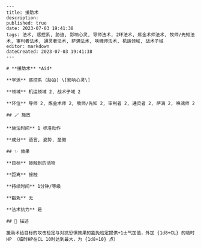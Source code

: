 
    ---
    title: 援助术
    description: 
    published: true
    date: 2023-07-03 19:41:38
    tags: 法术, 惑控系, 胁迫, 影响心灵, 导师法术, 2环法术, 炼金术师法术, 牧师/先知法术, 审判者法术, 通灵者法术, 萨满法术, 唤魂师法术, 机运领域, 战术子域
    editor: markdown
    dateCreated: 2023-07-03 19:41:38
    ---

    # **援助术** *Aid*

    **学派** 惑控系 (胁迫) \[影响心灵\] 

    **领域** 机运领域 2, 战术子域 2

    **环位** 导师 2, 炼金术师 2, 牧师/先知 2, 审判者 2, 通灵者 2, 萨满 2, 唤魂师 2

    ## 🪄 施放

    **施法时间** 1 标准动作

    **成分** 语言, 姿势, 圣徽

    ## ✨ 效果 

    **目标** 接触到的活物 

    **距离** 接触  

    **持续时间** 1分钟/等级 

    **豁免** 无

    **法术抗力** 是

    ## 📖 描述

    援助术给目标的攻击检定与对抗恐惧效果的豁免检定提供+1士气加值，外加 {1d8+CL} 的临时HP （临时HP在CL 10时达到最大，为 {1d8+10} 点）
    